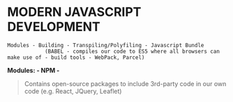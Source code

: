 # MODERN JAVASCRIPT DEVELOPMENT

    Modules - Building - Transpiling/Polyfiling - Javascript Bundle
                (BABEL - compiles our code to ES5 where all browsers can make use of - build tools - WebPack, Parcel)

**Modules: - NPM -**

> Contains open-source packages to include 3rd-party code in our own code (e.g. React, JQuery, Leaflet)
